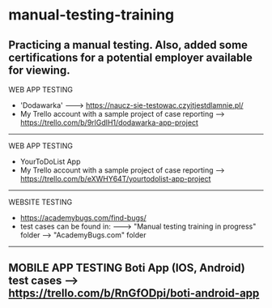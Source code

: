# manual-testing-training
Practicing a manual testing. Also, added some certifications for a potential employer available for viewing.
------------------------------
WEB APP TESTING
- 'Dodawarka' ---> https://naucz-sie-testowac.czyitjestdlamnie.pl/ 
- My Trello account with a sample project of case reporting --> https://trello.com/b/9rlGdIH1/dodawarka-app-project

--------------------------------------
WEB APP TESTING
- YourToDoList App
- My Trello account with a sample project of case reporting --> https://trello.com/b/eXWHY64T/yourtodolist-app-project

-------------------------------
WEBSITE TESTING
- https://academybugs.com/find-bugs/
- test cases can be found in: ---> "Manual testing training in progress" folder --> "AcademyBugs.com" folder

-----------------------------------------------------
MOBILE APP TESTING
Boti App (IOS, Android)
test cases --> https://trello.com/b/RnGfODpi/boti-android-app
----------------------
